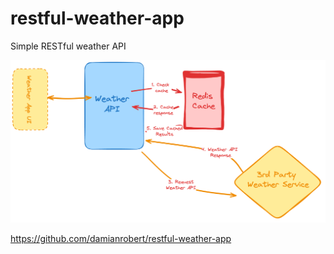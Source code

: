 # restful-weather-app
Simple RESTful weather API


![Architecture](app-arch.png)


https://github.com/damianrobert/restful-weather-app
